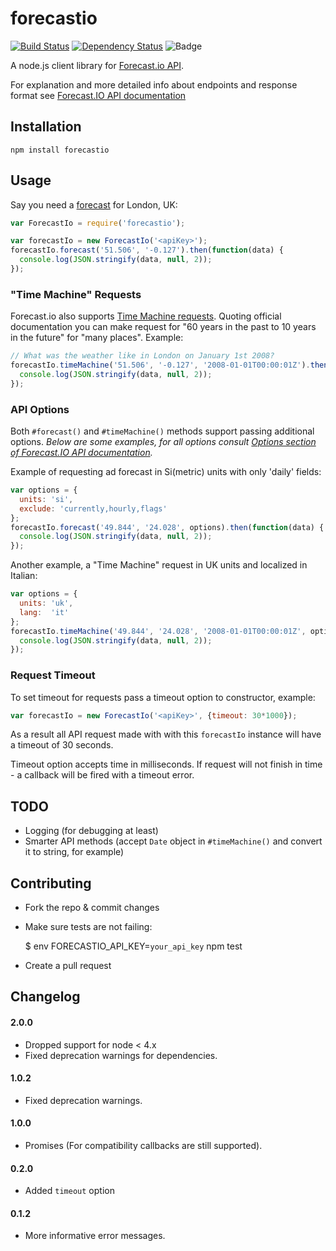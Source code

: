 forecastio
==========

[![Build Status](https://travis-ci.org/soplakanets/node-forecastio.svg?branch=master)](https://travis-ci.org/soplakanets/node-forecastio) [![Dependency Status](https://david-dm.org/soplakanets/node-forecastio.png)](https://david-dm.org/soplakanets/node-forecastio)
![Badge](https://img.shields.io/badge/has%20nifty%20badges-yes-green.svg)

A node.js client library for [Forecast.io API](https://developer.forecast.io).

For explanation and more detailed info about endpoints and response format see [Forecast.IO API documentation](https://developer.forecast.io/docs/v2)


## Installation

```
npm install forecastio
```


## Usage
Say you need a [forecast](https://developer.forecast.io/docs/v2#forecast_call) for London, UK:

```javascript
var ForecastIo = require('forecastio');

var forecastIo = new ForecastIo('<apiKey>');
forecastIo.forecast('51.506', '-0.127').then(function(data) {
  console.log(JSON.stringify(data, null, 2));
});
```


### "Time Machine" Requests
Forecast.io also supports [Time Machine requests](https://developer.forecast.io/docs/v2#time_call). Quoting official documentation you can make request for "60 years in the past to 10 years in the future" for "many places". Example:

```javascript
// What was the weather like in London on January 1st 2008?
forecastIo.timeMachine('51.506', '-0.127', '2008-01-01T00:00:01Z').then(function(data) {
  console.log(JSON.stringify(data, null, 2));
});
```

### API Options
Both `#forecast()` and `#timeMachine()` methods support passing additional options.
*Below are some examples, for all options consult [Options section of Forecast.IO API documentation](https://developer.forecast.io/docs/v2#options).*


Example of requesting ad forecast in Si(metric) units with only 'daily' fields:

```javascript
var options = {
  units: 'si',
  exclude: 'currently,hourly,flags'
};
forecastIo.forecast('49.844', '24.028', options).then(function(data) {
  console.log(JSON.stringify(data, null, 2));
});
```

Another example, a "Time Machine" request in UK units and localized in Italian:

```javascript
var options = {
  units: 'uk',
  lang:  'it'
};
forecastIo.timeMachine('49.844', '24.028', '2008-01-01T00:00:01Z', options).then(function(data) {
  console.log(JSON.stringify(data, null, 2));
});
```

### Request Timeout
To set timeout for requests pass a timeout option to constructor, example:

```javascript
var forecastIo = new ForecastIo('<apiKey>', {timeout: 30*1000});
```
As a result all API request made with with this `forecastIo` instance will have a timeout of 30 seconds.

Timeout option accepts time in milliseconds. If request will not finish in time - a callback will be fired with a timeout error.


## TODO
- Logging (for debugging at least)
- Smarter API methods (accept `Date` object in `#timeMachine()` and convert it to string, for example)


## Contributing
* Fork the repo & commit changes
* Make sure tests are not failing:

  $ env FORECASTIO_API_KEY=`your_api_key` npm test

* Create a pull request


## Changelog

#### 2.0.0
- Dropped support for node < 4.x
- Fixed deprecation warnings for dependencies.

#### 1.0.2
- Fixed deprecation warnings.

#### 1.0.0
- Promises (For compatibility callbacks are still supported).

#### 0.2.0
- Added `timeout` option

#### 0.1.2
- More informative error messages.
